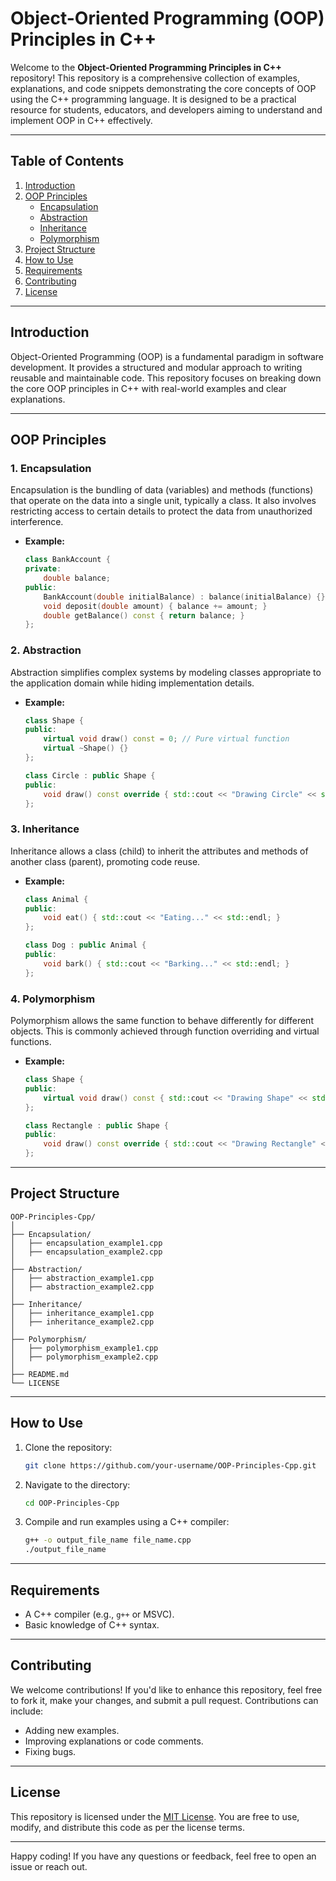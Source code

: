 # Object-Oriented Programming (OOP) Principles in C++

Welcome to the **Object-Oriented Programming Principles in C++** repository! This repository is a comprehensive collection of examples, explanations, and code snippets demonstrating the core concepts of OOP using the C++ programming language. It is designed to be a practical resource for students, educators, and developers aiming to understand and implement OOP in C++ effectively.

---

## Table of Contents
1. [Introduction](#introduction)
2. [OOP Principles](#oop-principles)
   - [Encapsulation](#1-encapsulation)
   - [Abstraction](#2-abstraction)
   - [Inheritance](#3-inheritance)
   - [Polymorphism](#4-polymorphism)
3. [Project Structure](#project-structure)
4. [How to Use](#how-to-use)
5. [Requirements](#requirements)
6. [Contributing](#contributing)
7. [License](#license)

---

## Introduction

Object-Oriented Programming (OOP) is a fundamental paradigm in software development. It provides a structured and modular approach to writing reusable and maintainable code. This repository focuses on breaking down the core OOP principles in C++ with real-world examples and clear explanations.

---

## OOP Principles

### 1. Encapsulation
Encapsulation is the bundling of data (variables) and methods (functions) that operate on the data into a single unit, typically a class. It also involves restricting access to certain details to protect the data from unauthorized interference.

- **Example:**  
  ```cpp
  class BankAccount {
  private:
      double balance;
  public:
      BankAccount(double initialBalance) : balance(initialBalance) {}
      void deposit(double amount) { balance += amount; }
      double getBalance() const { return balance; }
  };
  ```

### 2. Abstraction
Abstraction simplifies complex systems by modeling classes appropriate to the application domain while hiding implementation details.

- **Example:**  
  ```cpp
  class Shape {
  public:
      virtual void draw() const = 0; // Pure virtual function
      virtual ~Shape() {}
  };

  class Circle : public Shape {
  public:
      void draw() const override { std::cout << "Drawing Circle" << std::endl; }
  };
  ```

### 3. Inheritance
Inheritance allows a class (child) to inherit the attributes and methods of another class (parent), promoting code reuse.

- **Example:**  
  ```cpp
  class Animal {
  public:
      void eat() { std::cout << "Eating..." << std::endl; }
  };

  class Dog : public Animal {
  public:
      void bark() { std::cout << "Barking..." << std::endl; }
  };
  ```

### 4. Polymorphism
Polymorphism allows the same function to behave differently for different objects. This is commonly achieved through function overriding and virtual functions.

- **Example:**  
  ```cpp
  class Shape {
  public:
      virtual void draw() const { std::cout << "Drawing Shape" << std::endl; }
  };

  class Rectangle : public Shape {
  public:
      void draw() const override { std::cout << "Drawing Rectangle" << std::endl; }
  };
  ```

---

## Project Structure

```plaintext
OOP-Principles-Cpp/
│
├── Encapsulation/
│   ├── encapsulation_example1.cpp
│   ├── encapsulation_example2.cpp
│
├── Abstraction/
│   ├── abstraction_example1.cpp
│   ├── abstraction_example2.cpp
│
├── Inheritance/
│   ├── inheritance_example1.cpp
│   ├── inheritance_example2.cpp
│
├── Polymorphism/
│   ├── polymorphism_example1.cpp
│   ├── polymorphism_example2.cpp
│
├── README.md
└── LICENSE
```

---

## How to Use

1. Clone the repository:
   ```bash
   git clone https://github.com/your-username/OOP-Principles-Cpp.git
   ```
2. Navigate to the directory:
   ```bash
   cd OOP-Principles-Cpp
   ```
3. Compile and run examples using a C++ compiler:
   ```bash
   g++ -o output_file_name file_name.cpp
   ./output_file_name
   ```

---

## Requirements

- A C++ compiler (e.g., `g++` or MSVC).
- Basic knowledge of C++ syntax.

---

## Contributing

We welcome contributions! If you'd like to enhance this repository, feel free to fork it, make your changes, and submit a pull request. Contributions can include:

- Adding new examples.
- Improving explanations or code comments.
- Fixing bugs.

---

## License

This repository is licensed under the [MIT License](LICENSE). You are free to use, modify, and distribute this code as per the license terms.

---

Happy coding! If you have any questions or feedback, feel free to open an issue or reach out.
